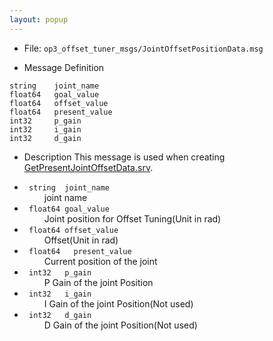 ```yaml
---
layout: popup
---
```


- File: `op3_offset_tuner_msgs/JointOffsetPositionData.msg`

- Message Definition
 ```
 string    joint_name
 float64   goal_value
 float64   offset_value
 float64   present_value
 int32     p_gain
 int32     i_gain
 int32     d_gain
 ```

- Description
This message is used when creating [GetPresentJointOffsetData.srv].  

* ` string  joint_name`  
&emsp;&emsp; joint name  
* ` float64 goal_value`  
&emsp;&emsp; Joint position for Offset Tuning(Unit in rad)  
* ` float64 offset_value`  
&emsp;&emsp; Offset(Unit in rad)  
* ` float64   present_value`  
&emsp;&emsp; Current position of the joint  
* ` int32   p_gain`  
&emsp;&emsp; P Gain of the joint Position  
* ` int32   i_gain`  
&emsp;&emsp; I Gain of the joint Position(Not used)  
* ` int32   d_gain`  
&emsp;&emsp; D Gain of the joint Position(Not used)  


[GetPresentJointOffsetData.srv]: /docs/en/popup/op3_GetPresentJointOffsetData.srv/
